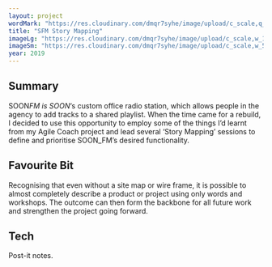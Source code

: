 ```yaml
---
layout: project
wordMark: "https://res.cloudinary.com/dmqr7syhe/image/upload/c_scale,q_100,w_200/v1576759427/jackhkmatthews.com/icons/sfm-icon_ilfqin.svg"
title: "SFM Story Mapping"
imageLg: "https://res.cloudinary.com/dmqr7syhe/image/upload/c_scale,w_1000/v1576759384/jackhkmatthews.com/images/sfm-story-mapping_vm7plt.png"
imageSm: "https://res.cloudinary.com/dmqr7syhe/image/upload/c_scale,w_500/v1576759384/jackhkmatthews.com/images/sfm-story-mapping_vm7plt.png"
year: 2019
---
```


## Summary

SOON*FM is SOON*‘s custom office radio station, which allows people in the agency to add tracks to a shared playlist. When the time came for a rebuild, I decided to use this opportunity to employ some of the things I’d learnt from my Agile Coach project and lead several ‘Story Mapping’ sessions to define and prioritise SOON_FM’s desired functionality.

## Favourite Bit

Recognising that even without a site map or wire frame, it is possible to almost completely describe a product or project using only words and workshops. The outcome can then form the backbone for all future work and strengthen the project going forward.

## Tech

Post-it notes.
